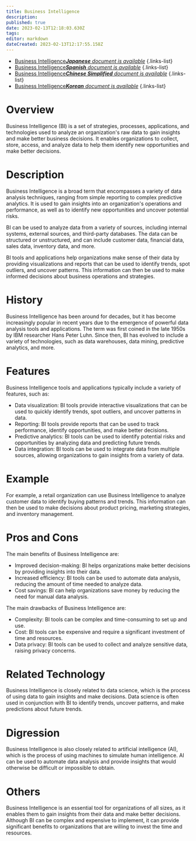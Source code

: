 ```yaml
---
title: Business Intelligence
description: 
published: true
date: 2023-02-13T12:18:03.630Z
tags: 
editor: markdown
dateCreated: 2023-02-13T12:17:55.158Z
---
```


- [Business Intelligence***Japanese** document is available*](/ja/Knowledge-base/Dictionary/business-intelligence)
{.links-list}
- [Business Intelligence***Spanish** document is available*](/es/Knowledge-base/Dictionary/business-intelligence)
{.links-list}
- [Business Intelligence***Chinese Simplified** document is available*](/zh/Knowledge-base/Dictionary/business-intelligence)
{.links-list}
- [Business Intelligence***Korean** document is available*](/ko/Knowledge-base/Dictionary/business-intelligence)
{.links-list}


# Overview
Business Intelligence (BI) is a set of strategies, processes, applications, and technologies used to analyze an organization's raw data to gain insights and make better business decisions. It enables organizations to collect, store, access, and analyze data to help them identify new opportunities and make better decisions.

# Description
Business Intelligence is a broad term that encompasses a variety of data analysis techniques, ranging from simple reporting to complex predictive analytics. It is used to gain insights into an organization's operations and performance, as well as to identify new opportunities and uncover potential risks.

BI can be used to analyze data from a variety of sources, including internal systems, external sources, and third-party databases. The data can be structured or unstructured, and can include customer data, financial data, sales data, inventory data, and more.

BI tools and applications help organizations make sense of their data by providing visualizations and reports that can be used to identify trends, spot outliers, and uncover patterns. This information can then be used to make informed decisions about business operations and strategies.

# History
Business Intelligence has been around for decades, but it has become increasingly popular in recent years due to the emergence of powerful data analysis tools and applications. The term was first coined in the late 1950s by IBM researcher Hans Peter Luhn. Since then, BI has evolved to include a variety of technologies, such as data warehouses, data mining, predictive analytics, and more.

# Features
Business Intelligence tools and applications typically include a variety of features, such as:

- Data visualization: BI tools provide interactive visualizations that can be used to quickly identify trends, spot outliers, and uncover patterns in data.
- Reporting: BI tools provide reports that can be used to track performance, identify opportunities, and make better decisions.
- Predictive analytics: BI tools can be used to identify potential risks and opportunities by analyzing data and predicting future trends.
- Data integration: BI tools can be used to integrate data from multiple sources, allowing organizations to gain insights from a variety of data.

# Example
For example, a retail organization can use Business Intelligence to analyze customer data to identify buying patterns and trends. This information can then be used to make decisions about product pricing, marketing strategies, and inventory management.

# Pros and Cons
The main benefits of Business Intelligence are:

- Improved decision-making: BI helps organizations make better decisions by providing insights into their data.
- Increased efficiency: BI tools can be used to automate data analysis, reducing the amount of time needed to analyze data.
- Cost savings: BI can help organizations save money by reducing the need for manual data analysis.

The main drawbacks of Business Intelligence are:

- Complexity: BI tools can be complex and time-consuming to set up and use.
- Cost: BI tools can be expensive and require a significant investment of time and resources.
- Data privacy: BI tools can be used to collect and analyze sensitive data, raising privacy concerns.

# Related Technology
Business Intelligence is closely related to data science, which is the process of using data to gain insights and make decisions. Data science is often used in conjunction with BI to identify trends, uncover patterns, and make predictions about future trends.

# Digression
Business Intelligence is also closely related to artificial intelligence (AI), which is the process of using machines to simulate human intelligence. AI can be used to automate data analysis and provide insights that would otherwise be difficult or impossible to obtain.

# Others
Business Intelligence is an essential tool for organizations of all sizes, as it enables them to gain insights from their data and make better decisions. Although BI can be complex and expensive to implement, it can provide significant benefits to organizations that are willing to invest the time and resources.